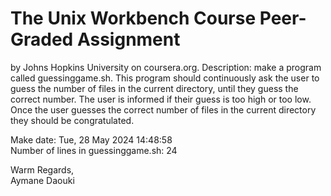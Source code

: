 # The Unix Workbench Course Peer-Graded Assignment
by Johns Hopkins University on coursera.org.
Description: make a program called guessinggame.sh. This program should continuously ask the user to guess the number of files in the current directory, until they guess the correct number. The user is informed if their guess is too high or too low. Once the user guesses the correct number of files in the current directory they should be congratulated.

Make date: Tue, 28 May 2024 14:48:58<br/>
Number of lines in guessinggame.sh: 24

Warm Regards,<br/>
Aymane Daouki
